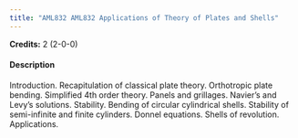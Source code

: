 ```yaml
---
title: "AML832 AML832 Applications of Theory of Plates and Shells"
---
```

**Credits:** 2 (2-0-0)

#### Description
Introduction. Recapitulation of classical plate theory. Orthotropic plate bending. Simplified 4th order theory. Panels and grillages. Navier’s and Levy’s solutions. Stability. Bending of circular cylindrical shells. Stability of semi-infinite and finite cylinders. Donnel equations. Shells of revolution. Applications.